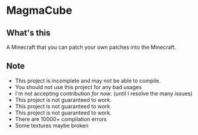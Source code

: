 # MagmaCube

## What's this

A Minecraft that you can patch your own patches into the Minecraft.

## Note
- This project is incomplete and may not be able to compile.
- You should not use this project for any bad usages
- I'm not accepting contribution *for now*. (until I resolve the many issues)
- This project is not guaranteed to work.
- This project is not guaranteed to work.
- This project is not guaranteed to work.
- There are 10000+ compilation errors
- Some textures maybe broken
